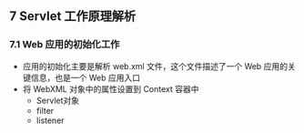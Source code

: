 ## 7 Servlet 工作原理解析 ##
### 7.1 Web 应用的初始化工作 ###
* 应用的初始化主要是解析 web.xml 文件，这个文件描述了一个 Web 应用的关键信息，也是一个 Web 应用入口
* 将 WebXML 对象中的属性设置到 Context 容器中
	* Servlet对象
	* filter
	* listener